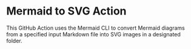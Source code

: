 # Mermaid to SVG Action

This GitHub Action uses the Mermaid CLI to convert Mermaid diagrams from a specified input Markdown file into SVG images in a designated folder.
